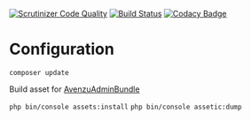 [![Scrutinizer Code Quality](https://scrutinizer-ci.com/g/PastisD/xdaysaysay/badges/quality-score.png?b=master)](https://scrutinizer-ci.com/g/PastisD/xdaysaysay/?branch=master)
[![Build Status](https://scrutinizer-ci.com/g/PastisD/xdaysaysay/badges/build.png?b=master)](https://scrutinizer-ci.com/g/PastisD/xdaysaysay/build-status/master)
[![Codacy Badge](https://api.codacy.com/project/badge/grade/b23e64187c0448ed99da9c23d3f3fdd6)](https://www.codacy.com/app/PastisDOrganization/xdaysaysay)

Configuration
===================

`composer update`

Build asset for [AvenzuAdminBundle](https://github.com/avanzu/AdminThemeBundle/blob/master/Resources/docs/rebuild.md)

`php bin/console assets:install`
`php bin/console assetic:dump`